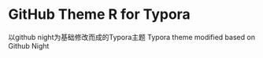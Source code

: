 # GitHub Theme R for Typora
以github night为基础修改而成的Typora主题
Typora theme modified based on Github Night
